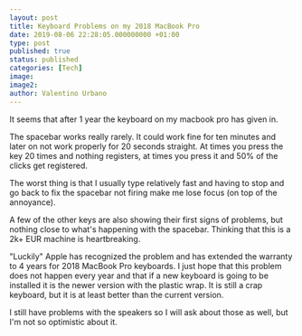 ```yaml
---
layout: post
title: Keyboard Problems on my 2018 MacBook Pro
date: 2019-08-06 22:28:05.000000000 +01:00
type: post
published: true
status: published
categories: [Tech]
image:
image2:
author: Valentino Urbano
---
```


It seems that after 1 year the keyboard on my macbook pro has given in.

The spacebar works really rarely. It could work fine for ten minutes and later on not  work properly for 20 seconds straight. At times you press the key 20 times and nothing registers, at times you press it and 50% of the clicks get registered.

The worst thing is that I usually type relatively fast and having to stop and go back to fix the spacebar not firing make me lose focus (on top of the annoyance).

A few of the other keys are also showing their first signs of problems, but nothing close to what's happening with the spacebar. Thinking that this is a 2k+ EUR machine is heartbreaking.

"Luckily" Apple has recognized the problem and has extended the warranty to 4 years for 2018 MacBook Pro keyboards. I just hope that this problem does not happen  every year and that if a new keyboard is going to be installed it is the newer version with the plastic wrap. It is still a crap keyboard, but it is at least better than the current version.

I still have problems with the speakers so I will ask about those as well, but I'm not so optimistic about it.